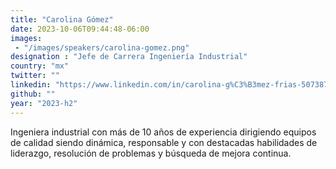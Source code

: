 ```yaml
---
title: "Carolina Gómez"
date: 2023-10-06T09:44:48-06:00
images: 
 - "/images/speakers/carolina-gomez.png"
designation : "Jefe de Carrera Ingeniería Industrial"
country: "mx"
twitter: ""
linkedin: "https://www.linkedin.com/in/carolina-g%C3%B3mez-frias-507387114/?originalSubdomain=mx"
github: ""
year: "2023-h2"
---
```


Ingeniera industrial con más de 10 años de experiencia dirigiendo equipos de calidad siendo dinámica, responsable y con destacadas habilidades de liderazgo, resolución de problemas y búsqueda de mejora continua.
